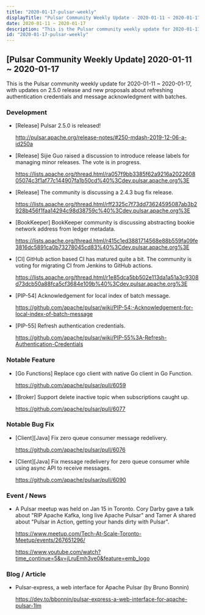 ```yaml
---
title: "2020-01-17-pulsar-weekly"
displayTitle: "Pulsar Community Weekly Update - 2020-01-11 ~ 2020-01-17"
date: 2020-01-11 ~ 2020-01-17
description: "This is the Pulsar community weekly update for 2020-01-11 ~ 2020-01-17, with updates on 2.5.0 release and new proposals about refreshing authentication credentials and message acknowledgment with batches."
id: "2020-01-17-pulsar-weekly"
---
```


## [Pulsar Community Weekly Update] 2020-01-11 ~ 2020-01-17

This is the Pulsar community weekly update for 2020-01-11 ~ 2020-01-17, with updates on 2.5.0 release and new proposals about refreshing authentication credentials and message acknowledgment with batches. 

### Development

- [Release] Pulsar 2.5.0 is released!

    http://pulsar.apache.org/release-notes/#250-mdash-2019-12-06-a-id250a
    
- [Release] Sijie Guo raised a discussion to introduce release labels for managing minor releases. The vote is in progress.
  
    https://lists.apache.org/thread.html/ra057f9bb3385f62a9216a202260805074c3f1af77c144907fa1b50cd%40%3Cdev.pulsar.apache.org%3E

- [Release] The community is discussing a 2.4.3 bug fix release.

    https://lists.apache.org/thread.html/rff2325c7f73dd73624595087ab3b2928b456f1faa14294c98d38759c%40%3Cdev.pulsar.apache.org%3E
    
- [BookKeeper] BookKeeper community is discussing abstracting bookie network address from ledger metadata.

    https://lists.apache.org/thread.html/r415c1ed3881714568e88b559fa09fe3816dc5891ca0b73278045cd83%40%3Cdev.pulsar.apache.org%3E
    
- [CI] GitHub action based CI has matured quite a bit. The community is voting for migrating CI from Jenkins to GitHub actions.

    https://lists.apache.org/thread.html/r1e85dca5bb502e113da1a51a3c9308d73dcb50a88fca5cf3684e109b%40%3Cdev.pulsar.apache.org%3E
    
- [PIP-54] Acknowledgement for local index of batch message.

    https://github.com/apache/pulsar/wiki/PIP-54:-Acknowledgement-for-local-index-of-batch-message
    
- [PIP-55] Refresh authentication credentials.

    https://github.com/apache/pulsar/wiki/PIP-55%3A-Refresh-Authentication-Credentials

### Notable Feature

- [Go Functions] Replace cgo client with native Go client in Go Function.

    https://github.com/apache/pulsar/pull/6059
    
- [Broker] Support delete inactive topic when subscriptions caught up.

    https://github.com/apache/pulsar/pull/6077

### Notable Bug Fix

- [Client][Java] Fix zero queue consumer message redelivery.

    https://github.com/apache/pulsar/pull/6076
    
- [Client][Java] Fix message redelivery for zero queue consumer while using async API to receive messages.

    https://github.com/apache/pulsar/pull/6090

### Event / News

- A Pulsar meetup was held on Jan 15 in Toronto. Cory Darby gave a talk about "RIP Apache Kafka, long live Apache Pulsar" and Tamer A shared about "Pulsar in Action, getting your hands dirty with Pulsar".

    https://www.meetup.com/Tech-At-Scale-Toronto-Meetup/events/267651296/
    
    https://www.youtube.com/watch?time_continue=5&v=jLruEmh3ve0&feature=emb_logo

### Blog / Article
    
- Pulsar-express, a web interface for Apache Pulsar (by Bruno Bonnin)

    https://dev.to/bbonnin/pulsar-express-a-web-interface-for-apache-pulsar-1lm
